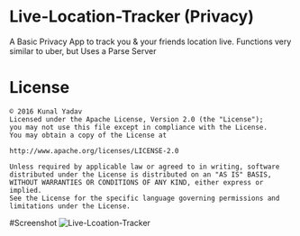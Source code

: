 # Live-Location-Tracker (Privacy)
A Basic Privacy App to track you &amp; your friends location live. Functions very similar to uber, but Uses a Parse Server

# License
```
© 2016 Kunal Yadav
Licensed under the Apache License, Version 2.0 (the "License");
you may not use this file except in compliance with the License.
You may obtain a copy of the License at

http://www.apache.org/licenses/LICENSE-2.0

Unless required by applicable law or agreed to in writing, software
distributed under the License is distributed on an "AS IS" BASIS,
WITHOUT WARRANTIES OR CONDITIONS OF ANY KIND, either express or implied.
See the License for the specific language governing permissions and
limitations under the License.
```
#Screenshot
![Live-Lcoation-Tracker](http://i.imgur.com/KqRMtct.jpg)


